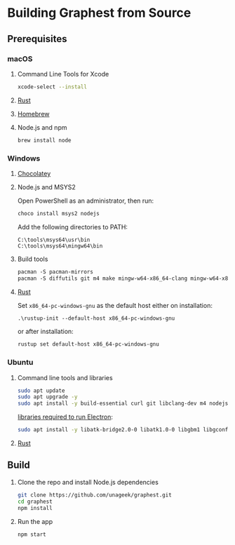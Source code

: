 # Building Graphest from Source

## Prerequisites

### macOS

1. Command Line Tools for Xcode

   ```bash
   xcode-select --install
   ```

1. [Rust](https://rustup.rs)

1. [Homebrew](https://brew.sh)

1. Node.js and npm

   ```bash
   brew install node
   ```

### Windows

1. [Chocolatey](https://chocolatey.org/install)

1. Node.js and MSYS2

   Open PowerShell as an administrator, then run:

   ```ps
   choco install msys2 nodejs
   ```

   Add the following directories to PATH:

   ```
   C:\tools\msys64\usr\bin
   C:\tools\msys64\mingw64\bin
   ```

1. Build tools

   ```ps
   pacman -S pacman-mirrors
   pacman -S diffutils git m4 make mingw-w64-x86_64-clang mingw-w64-x86_64-gcc
   ```

1. [Rust](https://rustup.rs)

   Set `x86_64-pc-windows-gnu` as the default host either on installation:

   ```ps
   .\rustup-init --default-host x86_64-pc-windows-gnu
   ```

   or after installation:

   ```ps
   rustup set default-host x86_64-pc-windows-gnu
   ```

### Ubuntu

1. Command line tools and libraries

   ```bash
   sudo apt update
   sudo apt upgrade -y
   sudo apt install -y build-essential curl git libclang-dev m4 nodejs npm
   ```

   [libraries required to run Electron](https://github.com/electron/electron/issues/26673):

   ```bash
   sudo apt install -y libatk-bridge2.0-0 libatk1.0-0 libgbm1 libgconf-2-4 libgdk-pixbuf2.0-0 libgtk-3-0 libnss3
   ```

1. [Rust](https://rustup.rs)

## Build

1. Clone the repo and install Node.js dependencies

   ```bash
   git clone https://github.com/unageek/graphest.git
   cd graphest
   npm install
   ```

1. Run the app

   ```bash
   npm start
   ```
